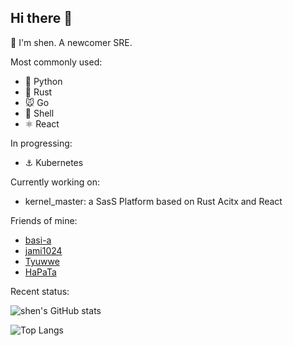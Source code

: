 ## Hi there 👋

<!--
**cdog-shen/cdog-shen** is a ✨ _special_ ✨ repository because its `README.md` (this file) appears on your GitHub profile.

Here are some ideas to get you started:

- 🔭 I’m currently working on ...
- 🌱 I’m currently learning ...
- 👯 I’m looking to collaborate on ...
- 🤔 I’m looking for help with ...
- 💬 Ask me about ...
- 📫 How to reach me: ...
- 😄 Pronouns: ...
- ⚡ Fun fact: ...
-->

👋 I'm shen. A newcomer SRE.

Most commonly used:

- 🐍 Python
- 🦀 Rust
- 🐭 Go
- 🐚 Shell
- ⚛️ React

In progressing:

- ⚓ Kubernetes

Currently working on:

- kernel_master: a SasS Platform based on Rust Acitx and React

Friends of mine:

- [basi-a](https://github.com/basi-a)
- [jami1024](https://github.com/jami1024)
- [Tyuwwe](https://github.com/Tyuwwe)
- [HaPaTa](https://github.com/Passer-SJY)

Recent status:

![shen's GitHub stats](https://github-readme-stats.vercel.app/api?username=cdog-shen&show_icons=true) 

![Top Langs](https://github-readme-stats.vercel.app/api/top-langs/?username=cdog-shen&layout=donut&)

<!--
A Song:

-->
